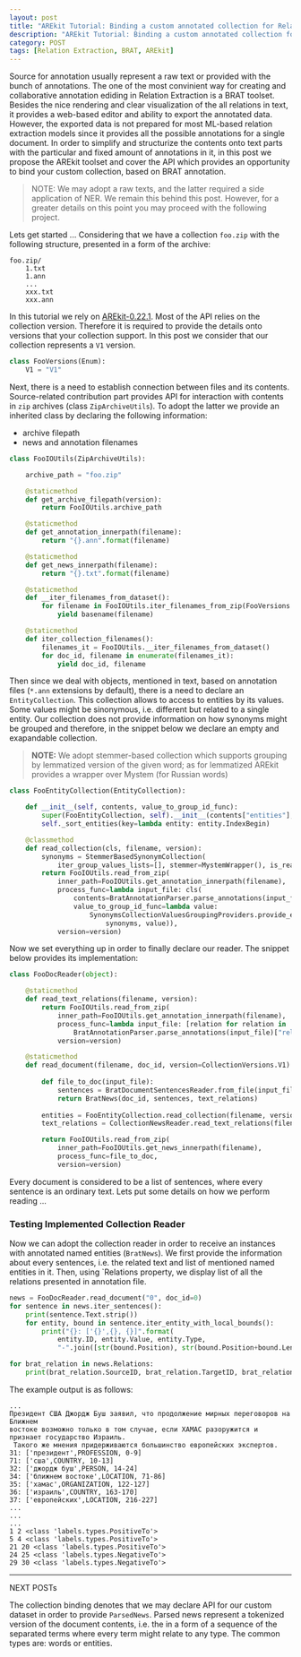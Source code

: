 ```yaml
---
layout: post
title: "AREkit Tutorial: Binding a custom annotated collection for Relation Extraction"
description: "AREkit Tutorial: Binding a custom annotated collection for Relation Extraction"
category: POST
tags: [Relation Extraction, BRAT, AREkit]
---
```


Source for annotation usually represent a raw text or provided with the bunch of annotations. The one of the most convinient way for creating and collaborative annotation ediding in Relation Extraction is a BRAT toolset. Besides the nice rendering and clear visualization of the all relations in text, it provides a web-based editor and ability to export the annotated data. However, the exported data is not prepared for most ML-based relation extraction models since it provides all the possible annotations for a single document. In order to simplify and structurize the contents onto text parts with the particular and fixed amount of annotations in it, in this post we propose the AREkit toolset and cover the API which provides an opportunity to bind your custom collection, based on BRAT annotation.

<!--more-->

> NOTE: We may adopt a raw texts, and the latter required a side application of NER. We remain this behind this post. However, for a greater details on this point you may proceed with the following project.

Lets get started ... Considering that we have a collection `foo.zip` 
with the following structure, presented in a form of the archive:

```
foo.zip/
    1.txt
    1.ann
    ...
    xxx.txt
    xxx.ann
```

In this tutorial we rely on [AREkit-0.22.1](https://github.com/nicolay-r/AREkit).
Most of the API relies on the collection version.
Therefore it is required to provide the details onto versions that your collection support.
In this post we consider that our collection represents a `V1` version.
```python
class FooVersions(Enum):
    V1 = "V1"
```

Next, there is a need to establish connection between files and its contents.
Source-related contribution part provides API for interaction with contents in `zip` archives (class `ZipArchiveUtils`). 
To adopt the latter we provide an inherited class by declaring the following information: 
* archive filepath
* news and annotation filenames
```python
class FooIOUtils(ZipArchiveUtils):

    archive_path = "foo.zip"

    @staticmethod
    def get_archive_filepath(version):
        return FooIOUtils.archive_path

    @staticmethod
    def get_annotation_innerpath(filename):
        return "{}.ann".format(filename)

    @staticmethod
    def get_news_innerpath(filename):
        return "{}.txt".format(filename)

    @staticmethod
    def __iter_filenames_from_dataset():
        for filename in FooIOUtils.iter_filenames_from_zip(FooVersions.V1):
            yield basename(filename)

    @staticmethod
    def iter_collection_filenames():
        filenames_it = FooIOUtils.__iter_filenames_from_dataset()
        for doc_id, filename in enumerate(filenames_it):
            yield doc_id, filename
```

Then since we deal with objects, mentioned in text, based on annotation files 
(`*.ann` extensions by default), 
there is a need to declare an `EntityCollection`.
This collection allows to access to entities by its values.
Some values might be sinonymous, i.e. different but related to a single entity.
Our collection does not provide information on how synonyms might be grouped and therefore, in the snippet
below we declare an empty and exapandable collection.
> **NOTE:** We adopt stemmer-based collection which supports grouping by lemmatized version of the given word; 
as for lemmatized AREkit provides a wrapper over Mystem (for Russian words)

```python
class FooEntityCollection(EntityCollection):

    def __init__(self, contents, value_to_group_id_func):
        super(FooEntityCollection, self).__init__(contents["entities"], value_to_group_id_func)
        self._sort_entities(key=lambda entity: entity.IndexBegin)

    @classmethod
    def read_collection(cls, filename, version):
        synonyms = StemmerBasedSynonymCollection(
            iter_group_values_lists=[], stemmer=MystemWrapper(), is_read_only=False, debug=False)
        return FooIOUtils.read_from_zip(
            inner_path=FooIOUtils.get_annotation_innerpath(filename),
            process_func=lambda input_file: cls(
                contents=BratAnnotationParser.parse_annotations(input_file),
                value_to_group_id_func=lambda value:
                    SynonymsCollectionValuesGroupingProviders.provide_existed_or_register_missed_value(
                        synonyms, value)),
            version=version)
```

Now we set everything up in order to finally declare our reader.
The snippet below provides its implementation:

```python
class FooDocReader(object):

    @staticmethod
    def read_text_relations(filename, version):
        return FooIOUtils.read_from_zip(
            inner_path=FooIOUtils.get_annotation_innerpath(filename),
            process_func=lambda input_file: [relation for relation in 
                BratAnnotationParser.parse_annotations(input_file)["relations"]],
            version=version)

    @staticmethod
    def read_document(filename, doc_id, version=CollectionVersions.V1):
        
        def file_to_doc(input_file):
            sentences = BratDocumentSentencesReader.from_file(input_file, entities)
            return BratNews(doc_id, sentences, text_relations)
            
        entities = FooEntityCollection.read_collection(filename, version)
        text_relations = CollectionNewsReader.read_text_relations(filename, version)

        return FooIOUtils.read_from_zip(
            inner_path=FooIOUtils.get_news_innerpath(filename),
            process_func=file_to_doc,
            version=version)
```

Every document is considered to be a list of sentences, where every sentence is an ordinary text. Lets put some details on how we perform reading ...

### Testing Implemented Collection Reader

Now we can adopt the collection reader in order to receive an instances with annotated named entities (`BratNews`).
We first provide the information about every sentences, i.e. the related text and list of mentioned named entities in it.
Then, using `Relations property, we display list of all the relations presented in annotation file.

```python
news = FooDocReader.read_document("0", doc_id=0)
for sentence in news.iter_sentences():
    print(sentence.Text.strip())
    for entity, bound in sentence.iter_entity_with_local_bounds():
        print("{}: ['{}',{}, {}]".format(
            entity.ID, entity.Value, entity.Type, 
            "-".join([str(bound.Position), str(bound.Position+bound.Length)])))

for brat_relation in news.Relations:
    print(brat_relation.SourceID, brat_relation.TargetID, brat_relation.Type)
```

The example output is as follows:
```
...
Президент США Джордж Буш заявил, что продолжение мирных переговоров на Ближнем 
востоке возможно только в том случае, если ХАМАС разоружится и признает государство Израиль.
 Такого же мнения придерживаются большинство европейских экспертов.
31: ['президент',PROFESSION, 0-9]
71: ['сша',COUNTRY, 10-13]
32: ['джордж буш',PERSON, 14-24]
34: ['ближнем востоке',LOCATION, 71-86]
35: ['хамас',ORGANIZATION, 122-127]
36: ['израиль',COUNTRY, 163-170]
37: ['европейских',LOCATION, 216-227]
...
...
...
1 2 <class 'labels.types.PositiveTo'>
5 4 <class 'labels.types.PositiveTo'>
21 20 <class 'labels.types.PositiveTo'>
24 25 <class 'labels.types.NegativeTo'>
29 30 <class 'labels.types.NegativeTo'>
```

-------------------------------------
NEXT POSTs

The collection binding denotes that we may declare API for our custom dataset in order to provide `ParsedNews`.
Parsed news represent a tokenized version of the document contents, i.e. the in a form of a sequence of the separated terms where every term might relate to any type. The common types are: words or entities.
